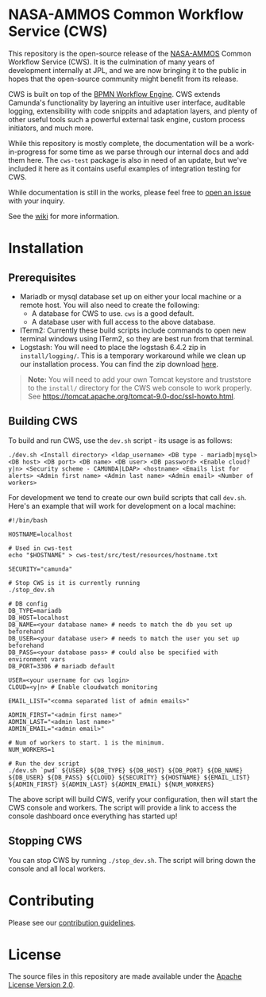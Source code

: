 # NASA-AMMOS Common Workflow Service (CWS)

This repository is the open-source release of the [NASA-AMMOS](https://ammos.nasa.gov/) Common Workflow Service (CWS). It is the culmination of many years of development internally at JPL, and we are now bringing it to the public in hopes that the open-source community might benefit from its release.

CWS is built on top of the [BPMN Workflow Engine](https://camunda.com/products/camunda-bpm/bpmn-engine/). CWS extends Camunda's functionality by layering an intuitive user interface, auditable logging, extensibility with code snippits and adaptation layers, and plenty of other useful tools such a powerful external task engine, custom process initiators, and much more.

While this repository is mostly complete, the documentation will be a work-in-progress for some time as we parse through our internal docs and add them here. The `cws-test` package is also in need of an update, but we've included it here as it contains useful examples of integration testing for CWS.

While documentation is still in the works, please feel free to [open an issue](https://github.com/NASA-AMMOS/commoan-workflow-service/issues/new/choose) with your inquiry.

See the [wiki](https://github.com/NASA-AMMOS/common-workflow-service/wiki) for more information. 

# Installation

## Prerequisites

  - Mariadb or mysql database set up on either your local machine or a remote host. You will also need to create the following:
    - A database for CWS to use. `cws` is a good default.
    - A database user with full access to the above database.
  - ITerm2: Currently these build scripts include commands to open new terminal windows using ITerm2, so they are best run from that terminal.
  - Logstash: You will need to place the logstash 6.4.2 zip in `install/logging/`. This is a temporary workaround while we clean up our installation process. You can find the zip download [here](https://www.elastic.co/downloads/past-releases/logstash-6-4-2).

> **Note:** You will need to add your own Tomcat keystore and truststore to the `install/` directory for the CWS web console to work properly. See https://tomcat.apache.org/tomcat-9.0-doc/ssl-howto.html.

## Building CWS

To build and run CWS, use the `dev.sh` script - its usage is as follows:
```
./dev.sh <Install directory> <ldap_username> <DB type - mariadb|mysql> <DB host> <DB port> <DB name> <DB user> <DB password> <Enable cloud? y|n> <Security scheme - CAMUNDA|LDAP> <hostname> <Emails list for alerts> <Admin first name> <Admin last name> <Admin email> <Number of workers>
```

For development we tend to create our own build scripts that call `dev.sh`. Here's an example that will work for development on a local machine:

```
#!/bin/bash

HOSTNAME=localhost

# Used in cws-test
echo "$HOSTNAME" > cws-test/src/test/resources/hostname.txt

SECURITY="camunda"

# Stop CWS is it is currently running
./stop_dev.sh

# DB config
DB_TYPE=mariadb
DB_HOST=localhost
DB_NAME=<your database name> # needs to match the db you set up beforehand
DB_USER=<your database user> # needs to match the user you set up beforehand
DB_PASS=<your database pass> # could also be specified with environment vars
DB_PORT=3306 # mariadb default

USER=<your username for cws login>
CLOUD=<y|n> # Enable cloudwatch monitoring

EMAIL_LIST="<comma separated list of admin emails>"

ADMIN_FIRST="<admin first name>"
ADMIN_LAST="<admin last name>"
ADMIN_EMAIL="<admin email>"

# Num of workers to start. 1 is the minimum.
NUM_WORKERS=1

# Run the dev script
./dev.sh `pwd` ${USER} ${DB_TYPE} ${DB_HOST} ${DB_PORT} ${DB_NAME} ${DB_USER} ${DB_PASS} ${CLOUD} ${SECURITY} ${HOSTNAME} ${EMAIL_LIST} ${ADMIN_FIRST} ${ADMIN_LAST} ${ADMIN_EMAIL} ${NUM_WORKERS}
```

The above script will build CWS, verify your configuration, then will start the CWS console and workers. The script will provide a link to access the console dashboard once everything has started up!

## Stopping CWS

You can stop CWS by running `./stop_dev.sh`. The script will bring down the console and all local workers.

# Contributing

Please see our [contribution guidelines](https://github.com/NASA-AMMOS/common-workflow-service/blob/main/CONTRIBUTING.md).

# License

The source files in this repository are made available under the [Apache License Version 2.0](https://github.com/NASA-AMMOS/common-workflow-service/blob/main/LICENSE).

